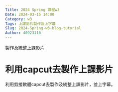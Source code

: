 ```yaml
---
Title: 2024 Spring 課程w3
Date: 2024-03-15 14:00
Category: w3
Tags: 上課影片製作及上字幕
Slug: 2024-Spring-w3-blog-tutorial
Author: 40923116
---
```


製作及統整上課影片.

<!-- PELICAN_END_SUMMARY -->

# 利用capcut去製作上課影片
利用剪接軟體capcut去製作及統整上課影片，並上字幕。
